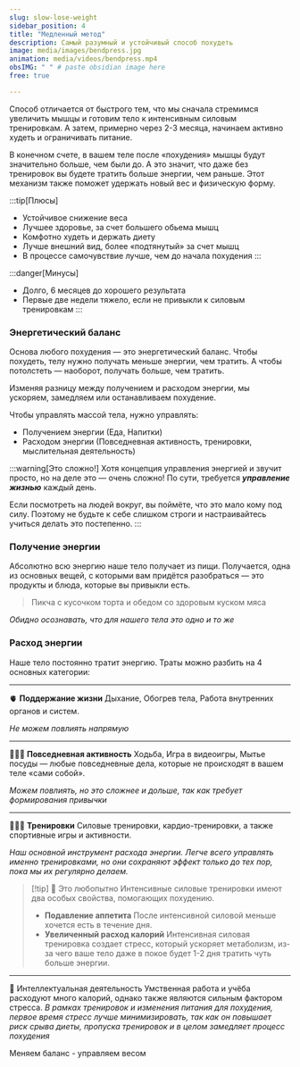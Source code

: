 ```yaml
---
slug: slow-lose-weight
sidebar_position: 4
title: "Медленный метод"
description: Самый разумный и устойчивый способ похудеть
image: media/images/bendpress.jpg
animation: media/videos/bendpress.mp4
obsIMG: " " # paste obsidian image here
free: true

---
```

Способ отличается от быстрого тем, что мы сначала стремимся увеличить мышцы и готовим тело к интенсивным силовым тренировкам. А затем, примерно через 2-3 месяца, начинаем активно худеть и ограничивать питание.

В конечном счете, в вашем теле после «похудения» мышцы будут значительно больше, чем были до. А это значит, что даже без тренировок вы будете тратить больше энергии, чем раньше. Этот механизм также поможет удержать новый вес и физическую форму.

:::tip[Плюсы]
- Устойчивое снижение веса
- Лучшее здоровье, за счет большего обьема мышц
- Комфотно худеть и держать диету
- Лучше внешний вид, более «подтянутый» за счет мышц
- В процессе самочувствие лучше, чем до начала похудения
:::

:::danger[Минусы]
- Долго, 6 месяцев до хорошего результата
- Первые две недели тяжело, если не привыкли к силовым тренировкам
:::


### Энергетический баланс

Основа любого похудения — это энергетический баланс. Чтобы похудеть, телу нужно получать меньше энергии, чем тратить. А чтобы потолстеть — наоборот, получать больше, чем тратить.

Изменяя разницу между получением и расходом энергии, мы ускоряем, замедляем или останавливаем похудение.

Чтобы управлять массой тела, нужно управлять:
- Получением энергии (Еда, Напитки)
- Расходом энергии (Повседневная активность, тренировки, мыслительная деятельность)

:::warning[Это сложно!]
Хотя концепция управления энергией и звучит просто, но на деле это — очень сложно! По сути, требуется ***управление жизнью*** каждый день. 
 
Если посмотреть на людей вокруг, вы поймёте, что это мало кому под силу. Поэтому не будьте к себе слишком строги и настраивайтесь учиться делать это постепенно.
:::

### Получение энергии

Абсолютно всю энергию наше тело получает из пищи. Получается, одна из основных вещей, с которыми вам придётся разобраться — это продукты и блюда, которые вы привыкли есть.

> Пикча с кусочком торта и обедом со здоровым куском мяса

*Обидно осознавать, что для нашего тела это одно и то же*

### Расход энергии

Наше тело постоянно тратит энергию. Траты можно разбить на 4 основных категории:

---

🫀 **Поддержание жизни** 
 Дыхание, Обогрев тела, Работа внутренних органов и систем.
 
 *Не можем повлиять напрямую*

---
 
🚶🏼‍➡️ **Повседневная активность** 
 Ходьба, Игра в видеоигры, Мытье посуды — любые повседневные дела, которые не происходят в вашем теле «сами собой».
 
 *Можем повлиять, но это сложнее и дольше, так как требует формирования привычки* 

---

🏋🏼‍♂️ **Тренировки**
Силовые тренировки, кардио-тренировки, а также спортивные игры и активности.

*Наш основной инструмент расхода энергии. Легче всего управлять именно тренировками, но они сохраняют эффект только до тех пор, пока мы их регулярно делаем.*

> [!tip] 🧠 Это любопытно
> Интенсивные силовые тренировки имеют два особых свойства, помогающих похудению.
> - **Подавление аппетита**
>   После интенсивной силовой меньше хочется есть в течение дня.
> - **Увеличенный расход калорий**
>   Интенсивная силовая тренировка создает стресс, который ускоряет метаболизм, из-за чего ваше тело даже в покое будет 1-2 дня тратить чуть больше энергии.

---

🧠 Интеллектуальная деятельность
Умственная работа и учёба расходуют много калорий, однако также являются сильным фактором стресса.
*В рамках тренировок и изменения питания для похудения, первое время стресс лучше минимизировать, так как он повышает риск срыва диеты, пропуска тренировок и в целом замедляет процесс похудения*



Меняем баланс - управляем весом